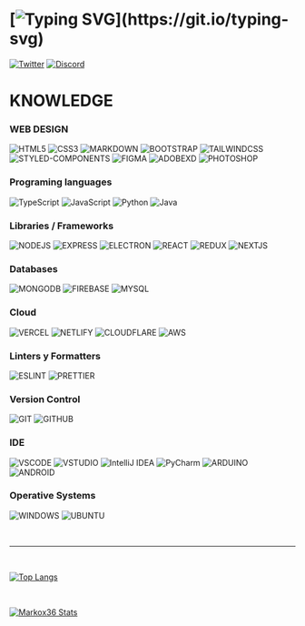 # [![Typing SVG](https://readme-typing-svg.demolab.com?font=Fira+Code&pause=1000&vCenter=true&width=600&lines=Hi!+Im+Markox.+Full+stack+developer;Working+for+Kenabot;Turning+ideas+into+reality+through+creative+works!)](https://git.io/typing-svg)

[![Twitter](https://img.shields.io/badge/Twitter-1DA1F2?style=for-the-badge&logo=twitter&logoColor=white)](https://twitter.com/markox36)
[![Discord](https://img.shields.io/badge/Discord-7289DA?style=for-the-badge&logo=discord&logoColor=white)](https://discord.com/users/403917639673577482)

# KNOWLEDGE

### WEB DESIGN

![HTML5](https://img.shields.io/badge/HTML5-E34F26?style=flat-square&logo=html5&logoColor=white)
![CSS3](https://img.shields.io/badge/CSS3-1572B6?style=flat-square&logo=css3&logoColor=white)
![MARKDOWN](https://img.shields.io/badge/Markdown-ffffff?style=flat-square&logo=markdown&logoColor=black)
![BOOTSTRAP](https://img.shields.io/badge/Bootstrap-563D7C?style=flat-square&logo=bootstrap&logoColor=white)
![TAILWINDCSS](https://img.shields.io/badge/Tailwind_CSS-38B2AC?style=flat-square&logo=tailwind-css&logoColor=white)
![STYLED-COMPONENTS](https://img.shields.io/badge/styled--components-DB7093?style=flat-square&logo=styled-components&logoColor=white)
![FIGMA](https://img.shields.io/badge/Figma-F24E1E?style=flat-square&logo=figma&logoColor=white)
![ADOBEXD](https://img.shields.io/badge/Adobe%20XD-470137?style=flat-square&logo=Adobe%20XD&logoColor=#FF61F6)
![PHOTOSHOP](https://img.shields.io/badge/Adobe%20Photoshop-31A8FF?style=flat-square&logo=Adobe%20Photoshop&logoColor=black)

### Programing languages

![TypeScript](https://img.shields.io/badge/TypeScript-007ACC?style=flat-square&logo=typescript&logoColor=white)
![JavaScript](https://img.shields.io/badge/JavaScript-323330?style=flat-square&logo=javascript&logoColor=F7DF1E)
![Python](https://img.shields.io/badge/Python-FFD43B?style=flat-square&logo=python&logoColor=blue)
![Java](https://img.shields.io/badge/Java-ED8B00?style=flat-square&logo=java&logoColor=white)

### Libraries / Frameworks

![NODEJS](https://img.shields.io/badge/Node.js-339933?style=flat-square&logo=nodedotjs&logoColor=white)
![EXPRESS](https://img.shields.io/badge/Express.js-479464?style=flat-square&logo=express&logoColor=white)
![ELECTRON](https://img.shields.io/badge/Electron-2B2E3A?style=flat-square&logo=electron&logoColor=9FEAF9)
![REACT](https://img.shields.io/badge/React-20232A?style=flat-square&logo=react&logoColor=61DAFB)
![REDUX](https://img.shields.io/badge/Redux-593D88?style=flat-square&logo=redux&logoColor=white)
![NEXTJS](https://img.shields.io/badge/next.js-000000?style=flat-square&logo=nextdotjs&logoColor=white)

### Databases

![MONGODB](https://img.shields.io/badge/MongoDB-4EA94B?style=flat-square&logo=mongodb&logoColor=white)
![FIREBASE](https://img.shields.io/badge/firebase-ffca28?style=flat-square&logo=firebase&logoColor=black)
![MYSQL](https://img.shields.io/badge/MySQL-005C84?style=flat-square&logo=mysql&logoColor=white)

### Cloud
![VERCEL](https://img.shields.io/badge/Vercel-000000?style=flat-square&logo=vercel&logoColor=white)
![NETLIFY](https://img.shields.io/badge/Netlify-00C7B7?style=flat-square&logo=netlify&logoColor=white)
![CLOUDFLARE](https://img.shields.io/badge/Cloudflare-F38020?style=flat-square&logo=Cloudflare&logoColor=white)
![AWS](https://img.shields.io/badge/Amazon_AWS-FF9900?style=flat-square&logo=amazonaws&logoColor=white)

### Linters y Formatters

![ESLINT](https://img.shields.io/badge/eslint-3A33D1?style=flat-square&logo=eslint&logoColor=white)
![PRETTIER](https://img.shields.io/badge/prettier-1A2C34?style=flat-square&logo=prettier&logoColor=F7BA3E)

### Version Control

![GIT](https://img.shields.io/badge/GIT-E44C30?style=flat-square&logo=git&logoColor=white)
![GITHUB](https://img.shields.io/badge/GitHub-100000?style=flat-square&logo=github&logoColor=white)

### IDE

![VSCODE](https://img.shields.io/badge/Visual_Studio_Code-0078D4?style=flat-square&logo=visual%20studio%20code&logoColor=white)
![VSTUDIO](https://img.shields.io/badge/Visual_Studio-5C2D91?style=flat-square&logo=visual%20studio&logoColor=white)
![IntelliJ IDEA](https://img.shields.io/badge/IntelliJ_IDEA-ff3b3b?style=flat-square&logo=intellij-idea&logoColor=white)
![PyCharm](https://img.shields.io/badge/PyCharm-c9bb18?style=flat-square&logo=PyCharm&logoColor=white)
![ARDUINO](https://img.shields.io/badge/Arduino_IDE-00979D?style=flat-square&logo=arduino&logoColor=white)
![ANDROID](https://img.shields.io/badge/Android_Studio-3DDC84?style=flat-square&logo=android-studio&logoColor=white)

### Operative Systems

![WINDOWS](https://img.shields.io/badge/Windows-0078D6?style=flat-square&logo=windows&logoColor=white)
![UBUNTU](https://img.shields.io/badge/Ubuntu-E95420?style=flat-square&logo=ubuntu&logoColor=white)

<br />

---

<br />

[![Top Langs](https://github-readme-stats.vercel.app/api/top-langs/?username=markox36&count_private=true&layout=compact&bg_color=1a1c1f&theme=dark&border_radius=10&hide_border=true&custom_title=Most+Used+Languages)](https://github.com/markox36)

<br />

[![Markox36 Stats](https://github-readme-stats.vercel.app/api?username=markox36&count_private=true&include_all_commits=true&show_icons=truecount_private=true&layout=compact&theme=dark&hide_border=true&bg_color=1a1c1f&border_radius=10&custom_title=Stadistics+of+Dev-Markox36)](https://github.com/markox36)
